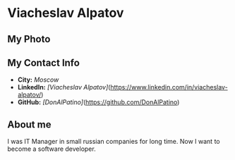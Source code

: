 # Viacheslav Alpatov

## My Photo

## My Contact Info

* **City:** *Moscow*
* **LinkedIn:** *[Viacheslav Alpatov]*(https://www.linkedin.com/in/viacheslav-alpatov/)
* **GitHub:** *[DonAlPatino]*(https://github.com/DonAlPatino)


## About me

I was IT Manager in small russian companies for long time. Now I want to become a software developer.